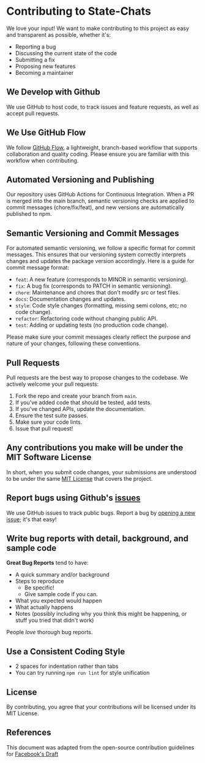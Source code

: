 # Contributing to State-Chats

We love your input! We want to make contributing to this project as easy and transparent as possible, whether it's:

- Reporting a bug
- Discussing the current state of the code
- Submitting a fix
- Proposing new features
- Becoming a maintainer

## We Develop with Github

We use GitHub to host code, to track issues and feature requests, as well as accept pull requests.

## We Use GitHub Flow

We follow [GitHub Flow](https://docs.github.com/get-started/quickstart/github-flow), a lightweight, branch-based workflow that supports collaboration and quality coding. Please ensure you are familiar with this workflow when contributing.

## Automated Versioning and Publishing

Our repository uses GitHub Actions for Continuous Integration. When a PR is merged into the main branch, semantic versioning checks are applied to commit messages (chore/fix/feat), and new versions are automatically published to npm.

## Semantic Versioning and Commit Messages

For automated semantic versioning, we follow a specific format for commit messages. This ensures that our versioning system correctly interprets changes and updates the package version accordingly. Here is a guide for commit message format:

- `feat`: A new feature (corresponds to MINOR in semantic versioning).
- `fix`: A bug fix (corresponds to PATCH in semantic versioning).
- `chore`: Maintenance and chores that don't modify src or test files.
- `docs`: Documentation changes and updates.
- `style`: Code style changes (formatting, missing semi colons, etc; no code change).
- `refactor`: Refactoring code without changing public API.
- `test`: Adding or updating tests (no production code change).

Please make sure your commit messages clearly reflect the purpose and nature of your changes, following these conventions.

## Pull Requests

Pull requests are the best way to propose changes to the codebase. We actively welcome your pull requests:

1. Fork the repo and create your branch from `main`.
2. If you've added code that should be tested, add tests.
3. If you've changed APIs, update the documentation.
4. Ensure the test suite passes.
5. Make sure your code lints.
6. Issue that pull request!

## Any contributions you make will be under the MIT Software License

In short, when you submit code changes, your submissions are understood to be under the same [MIT License](LICENSE) that covers the project.

## Report bugs using Github's [issues](https://github.com/nt9142/state-chats/issues)

We use GitHub issues to track public bugs. Report a bug by [opening a new issue](https://github.com/nt9142/state-chats/issues/new); it's that easy!

## Write bug reports with detail, background, and sample code

**Great Bug Reports** tend to have:

- A quick summary and/or background
- Steps to reproduce
  - Be specific!
  - Give sample code if you can.
- What you expected would happen
- What actually happens
- Notes (possibly including why you think this might be happening, or stuff you tried that didn't work)

People _love_ thorough bug reports.

## Use a Consistent Coding Style

- 2 spaces for indentation rather than tabs
- You can try running `npm run lint` for style unification

## License

By contributing, you agree that your contributions will be licensed under its MIT License.

## References

This document was adapted from the open-source contribution guidelines for [Facebook's Draft](https://github.com/facebook/draft-js/blob/master/CONTRIBUTING.md)
